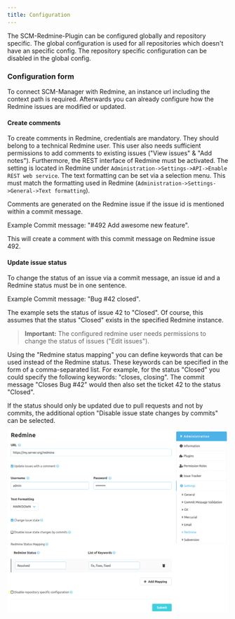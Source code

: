```yaml
---
title: Configuration
---
```


The SCM-Redmine-Plugin can be configured globally and repository specific. The global configuration is used for all repositories which doesn't have an specific config. The repository specific configuration can be disabled in the global config.

### Configuration form
To connect SCM-Manager with Redmine, an instance url including the context path is required.
Afterwards you can already configure how the Redmine issues are modified or updated. 

#### Create comments
To create comments in Redmine, credentials are mandatory. They should belong to a technical Redmine user.
This user also needs sufficient permissions to add comments to existing issues ("View issues" & "Add notes").
Furthermore, the REST interface of Redmine must be activated. The setting is located in Redmine under `Administration->Settings->API->Enable REST web service`.
The text formatting can be set via a selection menu. This must match the formatting used in Redmine (`Administration->Settings->General->Text formatting`).

Comments are generated on the Redmine issue if the issue id is mentioned within a commit message. 

Example Commit message: "#492 Add awesome new feature".

This will create a comment with this commit message on Redmine issue 492.

#### Update issue status
To change the status of an issue via a commit message, an issue id and a Redmine status must be in one sentence.

Example Commit message: "Bug #42 closed".

The example sets the status of issue 42 to "Closed".
Of course, this assumes that the status "Closed" exists in the specified Redmine instance.

> **Important:** The configured redmine user needs permissions to change the status of issues ("Edit issues").

Using the "Redmine status mapping" you can define keywords that can be used instead of the Redmine status.
These keywords can be specified in the form of a comma-separated list.
For example, for the status "Closed" you could specify the following keywords: "closes, closing".
The commit message "Closes Bug #42" would then also set the ticket 42 to the status "Closed".

If the status should only be updated due to pull requests and not by commits, the additional option "Disable issue
state changes by commits" can be selected.

![Redmine configuration](assets/config.png)
